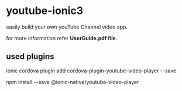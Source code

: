 # youtube-ionic3
easily build your own youTube Channel video app.


for more information refer **UserGuide.pdf file**.

used plugins
--------------
ionic cordova plugin add cordova-plugin-youtube-video-player --save

npm install --save @ionic-native/youtube-video-player

